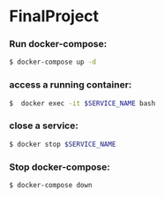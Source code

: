 # FinalProject

### Run docker-compose:

```sh
$ docker-compose up -d
```

### access a running container:

```sh
$  docker exec -it $SERVICE_NAME bash
```

### close a service:

```sh
$ docker stop $SERVICE_NAME
```

### Stop docker-compose:

```sh
$ docker-compose down
```
